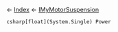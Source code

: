 ← [Index](Api-Index) ← [IMyMotorSuspension](Sandbox.ModAPI.Ingame.IMyMotorSuspension)

```csharp[float](System.Single) Power```